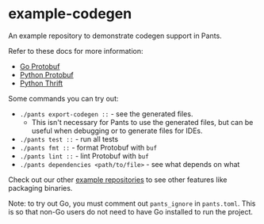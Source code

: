 # example-codegen

An example repository to demonstrate codegen support in Pants. 

Refer to these docs for more information:

* [Go Protobuf](https://www.pantsbuild.org/docs/protobuf-go)
* [Python Protobuf](https://www.pantsbuild.org/docs/protobuf-python)
* [Python Thrift](https://www.pantsbuild.org/docs/thrift-python)

Some commands you can try out:

* `./pants export-codegen ::` - see the generated files.
    * This isn't necessary for Pants to use the generated files, but can be useful when
      debugging or to generate files for IDEs.
* `./pants test ::` - run all tests
* `./pants fmt ::` - format Protobuf with `buf`
* `./pants lint ::` - lint Protobuf with `buf`
* `./pants dependencies <path/to/file>` - see what depends on what

Check out our other [example repositories](https://www.pantsbuild.org/docs/example-repos) to see 
other features like packaging binaries.

Note: to try out Go, you must comment out `pants_ignore` in `pants.toml`. This is so that non-Go 
users do not need to have Go installed to run the project.
